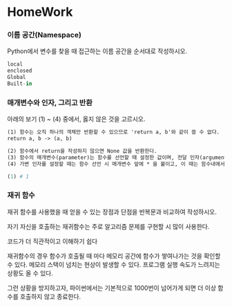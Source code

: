 # HomeWork

### 이름 공간(Namespace) 

Python에서 변수를 찾을 때 접근하는 이름 공간을 순서대로 작성하시오. 

``` python
local
enclosed
Global
Built-in
```



### 매개변수와 인자, 그리고 반환 

아래의 보기 (1) ~ (4) 중에서, 옳지 않은 것을 고르시오. 

```markdown
(1) 함수는 오직 하나의 객체만 반환할 수 있으므로 'return a, b'와 같이 쓸 수 없다.
return a, b -> (a, b)

(2) 함수에서 return을 작성하지 않으면 None 값을 반환한다.
(3) 함수의 매개변수(parameter)는 함수를 선언할 때 설정한 값이며, 전달 인자(argument)는 함수를 호출할 때 넘겨주는 값이다.
(4) 가변 인자를 설정할 때는 함수 선언 시 매개변수 앞에 * 을 붙이고, 이 때는 함수내에서 tuple로 처리 된다. 
```

``` python
(1) # 1
```



### 재귀 함수

재귀 함수를 사용했을 때 얻을 수 있는 장점과 단점을 반복문과 비교하여 작성하시오.

자기 자신을 호출하는 재귀함수는 주로 알고리즘 문제를 구현할 시 많이 사용한다.

코드가 더 직관적이고 이해하기 쉽다

재귀함수의 경우 함수가 호출될 때 마다 메모리 공간에 함수가 쌓여나가는 것을 확인할 수 있다. 메모리 스택이 넘치는 현상이 발생할 수 있다. 프로그램 실행 속도가 느려지는 상황도 올 수 있다.

그런 상황을 방지하고자, 파이썬에서는 기본적으로 1000번이 넘어가게 되면 더 이상 함수를 호출하지 않고 종료한다.
